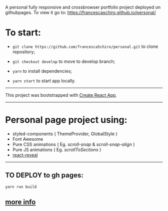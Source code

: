 A personal fully responsive and crossbrowser portfolio project deployed on githubpages.
To view it go to: https://francescaschiro.github.io/personal/

# To start:

- `git clone https://github.com/francescaSchiro/personal.git` to clone repository;

- `git checkout develop` to move to develop branch;

- `yarn` to install dependencies;

- `yarn start` to start app locally.

---

This project was bootstrapped with [Create React App](https://github.com/facebook/create-react-app).

---

# Personal page project using:

- styled-components ( ThemeProvider, GlobalStyle )
- Font Awesome
- Pure CSS animations ( Eg. _scroll-snap_ & _scroll-snap-align_ )
- Pure JS animations ( Eg. _scrollToSections_ )
- [react-reveal](https://www.react-reveal.com/docs/props/)

---

## TO DEPLOY to gh pages:

`yarn run build`

## [more info](https://facebook.github.io/create-react-app/docs/deployment)
